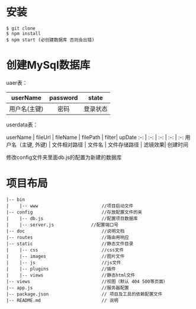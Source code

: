 
# 安装

```
$ git clone
$ npm install
$ npm start (必创建数据库 否则会出错)

```

# 创建MySql数据库

uaer表：

userName| password| state
:-: | :-: | :-:
用户名(主键) | 密码 | 登录状态

userdata表：

userName | fileUrl | fileName | filePath | filter| upDate
:-: | :-: | :-: | :-: | :-:
用户名（主键, 外键) | 文件相对路径 | 文件名 | 文件存储路径 |  滤镜效果|  创建时间

修改config文件夹里面db.js的配置为新建的数据库


# 项目布局
```
|-- bin 							
|    |-- www 						//项目启动文件
|-- config							//存放配置文件的夹
|    |-- db.js 						//配置项目数据库
|    |-- server.js				//配置端口号
|-- doc								//说明文档
|-- routes							//路由用响应
|-- static							//静态文件目录
|    |-- css						//css文件
|    |-- images						//图片文件
|    |-- js							//js文件
|    |-- plugins					//插件
|    |-- views						//静态html文件
|-- views  							//视图（默认 404 500等页面）
|-- app.js  						//服务器配置
|-- package.json					// 项目及工具的依赖配置文件
|-- README.md						// 说明
```
